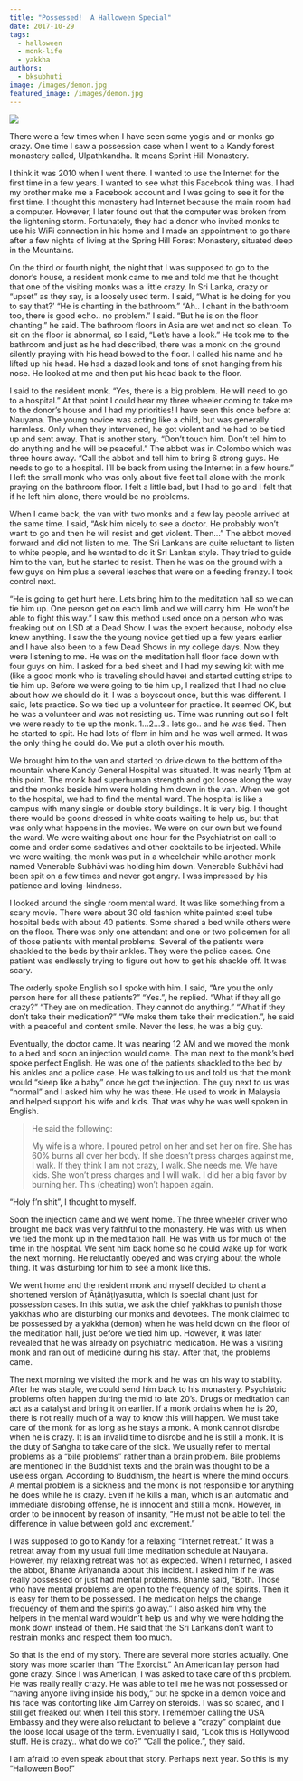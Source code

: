 ```yaml
---
title: "Possessed!  A Halloween Special"
date: 2017-10-29
tags: 
  - halloween
  - monk-life
  - yakkha
authors: 
  - bksubhuti
image: /images/demon.jpg
featured_image: /images/demon.jpg
---
```


[![](/images/demon.jpg)](/images/2017/10/demon.jpg)

There were a few times when I have seen some yogis and or monks go crazy. One time I saw a possession case when I went to a Kandy forest monastery called, Ulpathkandha. It means Sprint Hill Monastery.

I think it was 2010 when I went there. I wanted to use the Internet for the first time in a few years. I wanted to see what this Facebook thing was. I had my brother make me a Facebook account and I was going to see it for the first time. I thought this monastery had Internet because the main room had a computer. However, I later found out that the computer was broken from the lightening storm. Fortunately, they had a donor who invited monks to use his WiFi connection in his home and I made an appointment to go there after a few nights of living at the Spring Hill Forest Monastery, situated deep in the Mountains.

On the third or fourth night, the night that I was supposed to go to the donor’s house, a resident monk came to me and told me that he thought that one of the visiting monks was a little crazy. In Sri Lanka, crazy or “upset” as they say, is a loosely used term. I said, “What is he doing for you to say that?’ “He is chanting in the bathroom.” “Ah.. I chant in the bathroom too, there is good echo.. no problem.” I said. “But he is on the floor chanting.” he said. The bathroom floors in Asia are wet and not so clean. To sit on the floor is abnormal, so I said, “Let’s have a look.” He took me to the bathroom and just as he had described, there was a monk on the ground silently praying with his head bowed to the floor. I called his name and he lifted up his head. He had a dazed look and tons of snot hanging from his nose. He looked at me and then put his head back to the floor.

I said to the resident monk. “Yes, there is a big problem. He will need to go to a hospital.” At that point I could hear my three wheeler coming to take me to the donor’s house and I had my priorities! I have seen this once before at Nauyana. The young novice was acting like a child, but was generally harmless. Only when they intervened, he got violent and he had to be tied up and sent away. That is another story. “Don’t touch him. Don’t tell him to do anything and he will be peaceful.” The abbot was in Colombo which was three hours away. “Call the abbot and tell him to bring 6 strong guys. He needs to go to a hospital. I’ll be back from using the Internet in a few hours.” I left the small monk who was only about five feet tall alone with the monk praying on the bathroom floor. I felt a little bad, but I had to go and I felt that if he left him alone, there would be no problems.

When I came back, the van with two monks and a few lay people arrived at the same time. I said, “Ask him nicely to see a doctor. He probably won’t want to go and then he will resist and get violent. Then...” The abbot moved forward and did not listen to me. The Sri Lankans are quite reluctant to listen to white people, and he wanted to do it Sri Lankan style. They tried to guide him to the van, but he started to resist. Then he was on the ground with a few guys on him plus a several leaches that were on a feeding frenzy. I took control next.

“He is going to get hurt here. Lets bring him to the meditation hall so we can tie him up. One person get on each limb and we will carry him. He won’t be able to fight this way.” I saw this method used once on a person who was freaking out on LSD at a Dead Show. I was the expert because, nobody else knew anything. I saw the the young novice get tied up a few years earlier and I have also been to a few Dead Shows in my college days. Now they were listening to me. He was on the meditation hall floor face down with four guys on him. I asked for a bed sheet and I had my sewing kit with me (like a good monk who is traveling should have) and started cutting strips to tie him up. Before we were going to tie him up, I realized that I had no clue about how we should do it. I was a boyscout once, but this was different. I said, lets practice. So we tied up a volunteer for practice. It seemed OK, but he was a volunteer and was not resisting us. Time was running out so I felt we were ready to tie up the monk. 1...2...3.. lets go.. and he was tied. Then he started to spit. He had lots of flem in him and he was well armed. It was the only thing he could do. We put a cloth over his mouth.

We brought him to the van and started to drive down to the bottom of the mountain where Kandy General Hospital was situated. It was nearly 11pm at this point. The monk had superhuman strength and got loose along the way and the monks beside him were holding him down in the van. When we got to the hospital, we had to find the mental ward. The hospital is like a campus with many single or double story buildings. It is very big. I thought there would be goons dressed in white coats waiting to help us, but that was only what happens in the movies. We were on our own but we found the ward. We were waiting about one hour for the Psychiatrist on call to come and order some sedatives and other cocktails to be injected. While we were waiting, the monk was put in a wheelchair while another monk named Venerable Subhāvi was holding him down. Venerable Subhāvi had been spit on a few times and never got angry. I was impressed by his patience and loving-kindness.

I looked around the single room mental ward. It was like something from a scary movie. There were about 30 old fashion white painted steel tube hospital beds with about 40 patients. Some shared a bed while others were on the floor. There was only one attendant and one or two policemen for all of those patients with mental problems. Several of the patients were shackled to the beds by their ankles. They were the police cases. One patient was endlessly trying to figure out how to get his shackle off. It was scary.

The orderly spoke English so I spoke with him. I said, “Are you the only person here for all these patients?” “Yes.”, he replied. “What if they all go crazy?” “They are on medication. They cannot do anything.” “What if they don’t take their medication?” “We make them take their medication.”, he said with a peaceful and content smile. Never the less, he was a big guy.

Eventually, the doctor came. It was nearing 12 AM and we moved the monk to a bed and soon an injection would come. The man next to the monk’s bed spoke perfect English. He was one of the patients shackled to the bed by his ankles and a police case. He was talking to us and told us that the monk would “sleep like a baby” once he got the injection. The guy next to us was “normal” and I asked him why he was there. He used to work in Malaysia and helped support his wife and kids. That was why he was well spoken in English.

> He said the following:
> 
> My wife is a whore. I poured petrol on her and set her on fire. She has 60% burns all over her body. If she doesn’t press charges against me, I walk. If they think I am not crazy, I walk. She needs me. We have kids. She won’t press charges and I will walk. I did her a big favor by burning her. This (cheating) won’t happen again.

“Holy f’n shit”, I thought to myself.

Soon the injection came and we went home. The three wheeler driver who brought me back was very faithful to the monastery. He was with us when we tied the monk up in the meditation hall. He was with us for much of the time in the hospital. We sent him back home so he could wake up for work the next morning. He reluctantly obeyed and was crying about the whole thing. It was disturbing for him to see a monk like this.

We went home and the resident monk and myself decided to chant a shortened version of Āṭānāṭiyasutta, which is special chant just for possession cases. In this sutta, we ask the chief yakkhas to punish those yakkhas who are disturbing our monks and devotees. The monk claimed to be possessed by a yakkha (demon) when he was held down on the floor of the meditation hall, just before we tied him up. However, it was later revealed that he was already on psychiatric medication. He was a visiting monk and ran out of medicine during his stay. After that, the problems came.

The next morning we visited the monk and he was on his way to stability. After he was stable, we could send him back to his monastery. Psychiatric problems often happen during the mid to late 20’s. Drugs or meditation can act as a catalyst and bring it on earlier. If a monk ordains when he is 20, there is not really much of a way to know this will happen. We must take care of the monk for as long as he stays a monk. A monk cannot disrobe when he is crazy. It is an invalid time to disrobe and he is still a monk. It is the duty of Saṅgha to take care of the sick. We usually refer to mental problems as a “bile problems” rather than a brain problem. Bile problems are mentioned in the Buddhist texts and the brain was thought to be a useless organ. According to Buddhism, the heart is where the mind occurs. A mental problem is a sickness and the monk is not responsible for anything he does while he is crazy. Even if he kills a man, which is an automatic and immediate disrobing offense, he is innocent and still a monk. However, in order to be innocent by reason of insanity, “He must not be able to tell the difference in value between gold and excrement.”

I was supposed to go to Kandy for a relaxing “Internet retreat.” It was a retreat away from my usual full time meditation schedule at Nauyana. However, my relaxing retreat was not as expected. When I returned, I asked the abbot, Bhante Ariyananda about this incident. I asked him if he was really possessed or just had mental problems. Bhante said, “Both. Those who have mental problems are open to the frequency of the spirits. Then it is easy for them to be possessed. The medication helps the change frequency of them and the spirits go away.” I also asked him why the helpers in the mental ward wouldn’t help us and why we were holding the monk down instead of them. He said that the Sri Lankans don’t want to restrain monks and respect them too much.

So that is the end of my story. There are several more stories actually. One story was more scarier than “The Exorcist.” An American lay person had gone crazy. Since I was American, I was asked to take care of this problem. He was really really crazy. He was able to tell me he was not possessed or “having anyone living inside his body,” but he spoke in a demon voice and his face was contorting like Jim Carrey on steroids. I was so scared, and I still get freaked out when I tell this story. I remember calling the USA Embassy and they were also reluctant to believe a “crazy” complaint due the loose local usage of the term. Eventually I said, “Look this is Hollywood stuff. He is crazy.. what do we do?” “Call the police.”, they said.

I am afraid to even speak about that story. Perhaps next year. So this is my “Halloween Boo!”